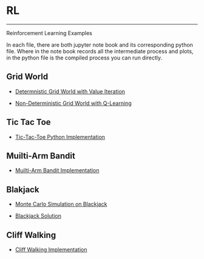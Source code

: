 # RL
---
Reinforcement Learning Examples

In each file, there are both jupyter note book and its corresponding python file. 
Where in the note book records all the intermediate process and plots, in the python file is the compiled process you can run directly.

## Grid World
- [Determnistic Grid World with Value Iteration](https://medium.com/@zhangyue9306/reinforcement-learning-implement-grid-world-from-scratch-c5963765ebff)

- [Non-Deterministic Grid World with Q-Learning](https://medium.com/@zhangyue9306/implement-grid-world-with-q-learning-51151747b455)


## Tic Tac Toe
- [Tic-Tac-Toe Python Implementation](https://medium.com/@zhangyue9306/reinforcement-learning-implement-tictactoe-189582bea542)


## Muilti-Arm Bandit
- [Muilti-Arm Bandit Implementation](https://medium.com/@zhangyue9306/reinforcement-learning-multi-arm-bandit-implementation-5399ef67b24b)

## Blakjack
- [Monte Carlo Simulation on Blackjack](https://medium.com/@zhangyue9306/monte-carlo-methods-estimate-blackjack-policy-fcc89df7f029)

- [Blackjack Solution](https://towardsdatascience.com/reinforcement-learning-solving-blackjack-5e31a7fb371f)

## Cliff Walking
- [Cliff Walking Implementation](https://towardsdatascience.com/reinforcement-learning-cliff-walking-implementation-e40ce98418d4)
